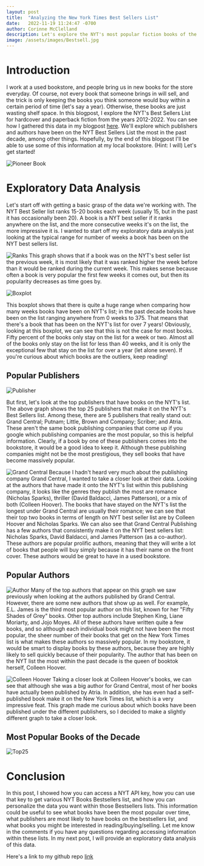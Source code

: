 ```yaml
---
layout: post
title:  "Analyzing the New York Times Best Sellers List"
date:   2022-11-19 11:24:47 -0700
author: Corinne McClelland
description: Let's explore the NYT's most popular fiction books of the past decade together!
image: /assets/images/Bestsell.jpg
---
```


# Introduction
I work at a used bookstore, and people bring us in new books for the store everyday. Of course, not every book that someone brings in will sell, and the trick is only keeping the books you think someone would buy within a certain period of time (let's say a year). Otherwise, these books are just wasting shelf space. In this blogpost, I explore the NYT's Best Sellers List for hardcover and paperback fiction from the years 2012-2022. You can see how I gathered this data in my blogpost [here](https://mcorinne.github.io/stat386-projects/2022/10/21/bestseller.html). We'll explore which publishers and authors have been on the NYT Best Sellers List the most in the past decade, among other things. Hopefully, by the end of this blogpost I'll be able to use some of this information at my local bookstore. (Hint: I will) Let's get started!

![Pioneer Book](https://raw.githubusercontent.com/mcorinne/stat386-projects/main/assets/images/pioneerbook.jpeg)


# Exploratory Data Analysis
Let's start off with getting a basic grasp of the data we're working with. The NYT Best Seller list ranks 15-20 books each week (usually 15, but in the past it has occasionally been 20). A book is a NYT best seller if it ranks anywhere on the list, and the more consecutive weeks it's on the list, the more impressive it is. I wanted to start off my exploratory data analysis just looking at the typical range for number of weeks a book has been on the NYT best sellers list.

![Ranks](https://raw.githubusercontent.com/mcorinne/stat386-projects/main/assets/images/RanksDiff.png)
This graph shows that if a book was on the NYT's best seller list the previous week, it is most likely that it was ranked higher the week before than it would be ranked during the current week. This makes sense because often a book is very popular the first few weeks it comes out, but then its popularity decreases as time goes by.

![Boxplot](https://raw.githubusercontent.com/mcorinne/stat386-projects/main/assets/images/Boxplot.png)

This boxplot shows that there is quite a huge range when comparing how many weeks books have been on NYT's list; in the past decade books have been on the list ranging anywhere from 0 weeks to 375. That means that there's a book that has been on the NYT's list for over 7 years! Obviously, looking at this boxplot, we can see that this is not the case for most books. Fifty percent of the books only stay on the list for a week or two. Almost all of the books only stay on the list for less than 40 weeks, and it is only the exceptional few that stay on the list for over a year (let alone seven). If you're curious about which books are the outliers, keep reading!



## Popular Publishers
![Publisher](https://raw.githubusercontent.com/mcorinne/stat386-projects/main/assets/images/Publisher.png)

But first, let's look at the top publishers that have books on the NYT's list. The above graph shows the top 25 publishers that make it on the NYT's Best Sellers list. Among these, there are 5 publishers that really stand out: Grand Central; Putnam; Little, Brown and Company; Scriber; and Atria. These aren't the same book publishing companies that come up if you google which publishing companies are the most popular, so this is helpful information. Clearly, if a book by one of these publishers comes into the bookstore, it would be a good idea to keep it. Although these publishing companies might not be the most prestigious, they sell books that have become massively popular.

![Grand Central](https://raw.githubusercontent.com/mcorinne/stat386-projects/main/assets/images/GrandCentral.png)
Because I hadn't heard very much about the publishing company Grand Central, I wanted to take a closer look at their data. Looking at the authors that have made it onto the NYT's list within this publishing company, it looks like the genres they publish the most are romance (Nicholas Sparks), thriller (David Baldacci, James Patterson), or a mix of both (Colleen Hoover). The books that have stayed on the NYT's list the longest under Grand Central are usually their romance; we can see that their top two books in terms of length on NYT best seller list are by Colleen Hoover and Nicholas Sparks. We can also see that Grand Central Publishing has a few authors that consistently make it on the NYT best sellers list: Nicholas Sparks, David Baldacci, and James Patterson (as a co-author). These authors are popular prolific authors, meaning that they will write a lot of books that people will buy simply because it has their name on the front cover. These authors would be great to have in a used bookstore.  

## Popular Authors
![Author](https://raw.githubusercontent.com/mcorinne/stat386-projects/main/assets/images/Author.png)
Many of the top authors that appear on this graph we saw previously when looking at the authors published by Grand Central. However, there are some new authors that show up as well. For example, E.L. James is the third most popular author on this list, known for her "Fifty Shades of Grey" books. Other top authors include Stephen King, Liane Moriarty, and Jojo Moyes. All of these authors have written quite a few books, and so although each individual book might not have been the most popular, the sheer number of their books that get on the New York Times list is what makes these authors so massively popular. In my bookstore, it would be smart to display books by these authors, because they are highly likely to sell quickly because of their popularity. The author that has been on the NYT list the most within the past decade is the queen of booktok herself, Colleen Hoover. 

![Colleen Hoover](https://raw.githubusercontent.com/mcorinne/stat386-projects/main/assets/images/ColleenHoover.png)
Taking a closer look at Colleen Hoover's books, we can see that although she was a big author for Grand Central, most of her books have actually been published by Atria. In addition, she has even had a self-published book make it on the New York Times list, which is a very impressive feat. This graph made me curious about which books have been published under the different publishers, so I decided to make a slightly different graph to take a closer look.



## Most Popular Books of the Decade
![Top25](https://raw.githubusercontent.com/mcorinne/stat386-projects/main/assets/images/Top25Titles.png)




# Conclusion
In this post, I showed how you can access a NYT API key, how you can use that key to get various NYT Books Bestsellers list, and how you can personalize the data you want within those Bestsellers lists. This information could be useful to see what books have been the most popular over time, what publishers are most likely to have books on the bestsellers list, and what books you might be interested in reading/buying/selling. Let me know in the comments if you have any questions regarding accessing information within these lists. In my next post, I will provide an exploratory data analysis of this data.

Here's a link to my github repo [link](https://github.com/mcorinne/NYTBestsellers.git)
